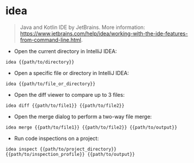 # idea

> Java and Kotlin IDE by JetBrains.
> More information: <https://www.jetbrains.com/help/idea/working-with-the-ide-features-from-command-line.html>.

- Open the current directory in IntelliJ IDEA:

`idea {{path/to/directory}}`

- Open a specific file or directory in IntelliJ IDEA:

`idea {{path/to/file_or_directory}}`

- Open the diff viewer to compare up to 3 files:

`idea diff {{path/to/file1}} {{path/to/file2}}`

- Open the merge dialog to perform a two-way file merge:

`idea merge {{path/to/file1}} {{path/to/file2}} {{path/to/output}}`

- Run code inspections on a project:

`idea inspect {{path/to/project_directory}} {{path/to/inspection_profile}} {{path/to/output}}`
